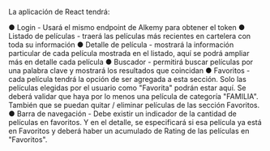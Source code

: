 La aplicación de React tendrá:

● Login - Usará el mismo endpoint de Alkemy para obtener el token
● Listado de películas - traerá las películas más recientes en cartelera con toda su
información
● Detalle de película - mostrará la información particular de cada película
mostrada en el listado, aquí se podrá ampliar más en detalle cada película
● Buscador - permitirá buscar películas por una palabra clave y mostrará los
resultados que coincidan
● Favoritos - cada película tendrá la opción de ser agregada a esta sección. Solo
las películas elegidas por el usuario como "Favorita" podrán estar aquí. Se deberá
validar que haya por lo menos una película de categoría "FAMILIA". También que
se puedan quitar / eliminar películas de las sección Favoritos.
● Barra de navegación - Debe existir un indicador de la cantidad de películas en
favoritos. Y en el detalle, se especificará si esa película ya está en Favoritos y
deberá haber un acumulado de Rating de las películas en "Favoritos".
